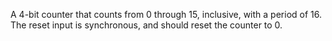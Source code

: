 A 4-bit counter that counts from 0 through 15, inclusive, with a period of 16. The reset input is synchronous, and should reset the counter to 0.